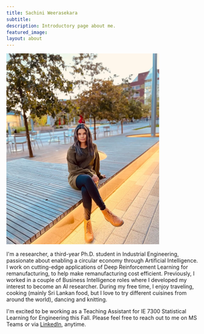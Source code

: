 ```yaml
---
title: Sachini Weerasekara
subtitle: 
description: Introductory page about me.
featured_image: 
layout: about
---
```


<img src="/images/TAs/Sachini Weerasekara.webp" width="400" height="500" />

I'm a researcher, a third-year Ph.D. student in Industrial Engineering, passionate about enabling a circular economy through Artificial Intelligence. I work on cutting-edge applications of Deep Reinforcement
Learning for remanufacturing, to help make remanufacturing cost efficient. Previously, I worked in a couple of Business Intelligence roles where I developed my interest to become an AI researcher. During
my free time, I enjoy traveling, cooking (mainly Sri Lankan food, but I love to try different cuisines from around the world), dancing and knitting.

I'm excited to be working as a Teaching Assistant for IE 7300 Statistical Learning for Engineering this Fall. Please feel free to reach out to me on MS Teams or via [LinkedIn](https://www.linkedin.com/in/sachini-weerasekara-4b95579a/), anytime.